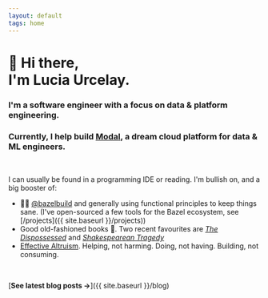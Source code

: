 ```yaml
---
layout: default
tags: home
---
```


# 👋 Hi there, <br/> I'm Lucia Urcelay.

### I'm a software engineer with a focus on data & platform engineering.

### Currently, I help build [Modal](https://modal.com/), a dream cloud platform for data & ML engineers.

<br>

I can usually be found in a programming IDE or reading.
I'm bullish on, and a big booster of:

- 🌿💚 [@bazelbuild](https://github.com/bazelbuild/) and generally using functional principles to keep things sane. (I've open-sourced a few tools for the Bazel ecosystem, see [/projects]({{ site.baseurl }}/projects))
- Good old-fashioned books 📖. Two recent favourites are [_The Dispossessed_](https://www.goodreads.com/book/show/13651.The_Dispossessed) and [_Shakespearean Tragedy_](https://www.goodreads.com/book/show/437318.Shakespearean_Tragedy)
- [Effective Altruism](https://www.vox.com/future-perfect/2019/12/6/20992100/peter-singer-effective-altruism-lives-you-can-save-animal-liberation). Helping, not harming. Doing, not having. Building, not consuming.

<br>

[**See latest blog posts →**]({{ site.baseurl }}/blog)
